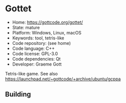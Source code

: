 # Gottet

- Home: https://gottcode.org/gottet/
- State: mature
- Platform: Windows, Linux, macOS
- Keywords: tool, tetris-like
- Code repository: (see home)
- Code language: C++
- Code license: GPL-3.0
- Code dependencies: Qt
- Developer: Graeme Gott

Tetris-like game.
See also https://launchpad.net/~gottcode/+archive/ubuntu/gcppa

## Building
